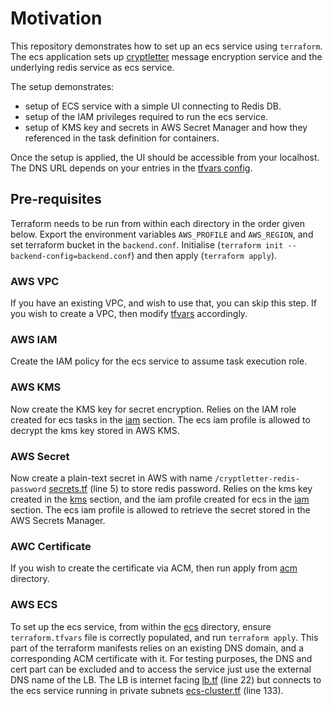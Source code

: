 # Motivation

This repository demonstrates how to set up an ecs service using `terraform`.
The ecs application sets up [cryptletter](https://github.com/Scribblerockerz/cryptletter)
message encryption service and the underlying redis service as ecs service.

The setup demonstrates:
- setup of ECS service with a simple UI connecting to Redis DB.
- setup of the IAM privileges required to run the ecs service.
- setup of KMS key and secrets in AWS Secret Manager and how they referenced
  in the task definition for containers.

Once the setup is applied, the UI should be accessible from your localhost.
The DNS URL depends on your entries in the [tfvars config](ecs/terraform.tfvars).

## Pre-requisites

Terraform needs to be run from within each directory in the order given
below. Export the environment variables `AWS_PROFILE` and `AWS_REGION`, and
set terraform bucket in the `backend.conf`. Initialise
(`terraform init --backend-config=backend.conf`) and then
apply (`terraform apply`).

### AWS VPC

If you have an existing VPC, and wish to use that, you can skip this step.
If you wish to create a VPC, then modify [tfvars](vpc/terraform.tfvars)
accordingly.

### AWS IAM

Create the IAM policy for the ecs service to assume task execution role.

### AWS KMS

Now create the KMS key for secret encryption. Relies on the IAM role created
for ecs tasks in the [iam](iam) section. The ecs iam profile is allowed to
decrypt the kms key stored in AWS KMS.

### AWS Secret

Now create a plain-text secret in AWS with name `/cryptletter-redis-password`
[secrets.tf](secrets/secrets.tf) (line 5) to store redis password.
Relies on the kms key created in the [kms](kms) section,
and the iam profile created for ecs in the [iam](iam) section.
The ecs iam profile is allowed to retrieve the secret stored in the
AWS Secrets Manager.

### AWC Certificate

If you wish to create the certificate via ACM, then run apply from [acm](acm)
directory.

### AWS ECS

To set up the ecs service, from within the [ecs](ecs) directory,
ensure `terraform.tfvars` file is correctly populated, and run
`terraform apply`. This part of the terraform manifests relies on an
existing DNS domain, and a corresponding ACM certificate with it.
For testing purposes, the DNS and cert part can be excluded and to
access the service just use the external DNS name of the LB. The LB
is internet facing [lb.tf](ecs/lb.tf) (line 22) but connects to the
ecs service running in private subnets [ecs-cluster.tf](ecs/ecs-cluster.tf) (line 133).